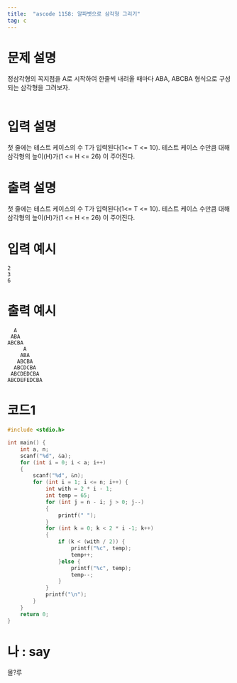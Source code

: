```yaml
---
title:  "ascode 1158: 알파벳으로 삼각형 그리기"
tag: c
---
```

# 문제 설명
정삼각형의 꼭지점을 A로 시작하여 한줄씩 내려올 때마다 ABA, ABCBA 형식으로 구성되는 삼각형을 그려보자.
<br>
<br>

# 입력 설명
첫 줄에는 테스트 케이스의 수 T가 입력된다(1<= T <= 10). 테스트 케이스 수만큼 대해 삼각형의 높이(H)가(1 <= H <= 26) 이 주어진다.

# 출력 설명
첫 줄에는 테스트 케이스의 수 T가 입력된다(1<= T <= 10). 테스트 케이스 수만큼 대해 삼각형의 높이(H)가(1 <= H <= 26) 이 주어진다.

# 입력 예시
```
2
3
6
```
# 출력 예시
```
  A
 ABA
ABCBA
     A
    ABA
   ABCBA
  ABCDCBA
 ABCDEDCBA
ABCDEFEDCBA
```
# 코드1

```c
#include <stdio.h>

int main() {
    int a, n;
    scanf("%d", &a);
    for (int i = 0; i < a; i++)
    {
        scanf("%d", &n);
        for (int i = 1; i <= n; i++) {
            int with = 2 * i - 1;
            int temp = 65;
            for (int j = n - i; j > 0; j--)
            {
                printf(" ");
            }
            for (int k = 0; k < 2 * i -1; k++)
            {
                if (k < (with / 2)) {
                    printf("%c", temp);
                    temp++;
                }else {
                    printf("%c", temp);
                    temp--;
                }
            }
            printf("\n");
        }
    }
    return 0;
}

```

# 나 : say

몰?루